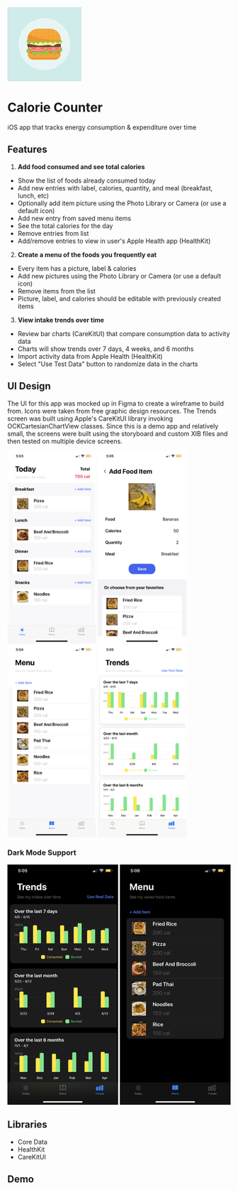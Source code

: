 ![App Icon](/CalorieApp/Assets.xcassets/AppIcon.appiconset/Icon-App-83.5x83.5@2x.png?raw=true)
# Calorie Counter
iOS app that tracks energy consumption &amp; expenditure over time

## Features

1. **Add food consumed and see total calories**
- Show the list of foods already consumed today
- Add new entries with label, calories, quantity, and meal (breakfast, lunch, etc)
- Optionally add item picture using the Photo Library or Camera (or use a default icon)
- Add new entry from saved menu items
- See the total calories for the day
- Remove entries from list
- Add/remove entries to view in user's Apple Health app (HealthKit)

2. **Create a menu of the foods you frequently eat**
-   Every item has a picture, label & calories
-   Add new pictures using the Photo Library or Camera (or use a default icon)
-   Remove items from the list
-   Picture, label, and calories should be editable with previously created items

3. **View intake trends over time**
- Review bar charts (CareKitUI) that compare consumption data to activity data
- Charts will show trends over 7 days, 4 weeks, and 6 months
- Import activity data from Apple Health (HealthKit)
- Select "Use Test Data" button to randomize data in the charts

## UI Design
The UI for this app was mocked up in Figma to create a wireframe to build from. Icons were taken from free graphic design resources. The Trends screen was built using Apple's CareKitUI library invoking OCKCartesianChartView classes. Since this is a demo app and relatively small, the screens were built using the storyboard and custom XIB files and then tested on multiple device screens.

<p float="left">
  <img src="/Today.PNG?raw=true" width="200" />
  <img src="/Add.PNG?raw=true" width="200" />
  <img src="/Menu.PNG?raw=true" width="200" />
  <img src="/Trends.PNG?raw=true" width="200" />
</>

### Dark Mode Support

<p float="left">
  <img src="/Trends-Dark.PNG?raw=true" width="250" padding:"100" />
  <img src="/Menu-Dark.PNG?raw=true" width="250" />
</>

## Libraries

 - Core Data
 - HealthKit
 - CareKitUI

## Demo
